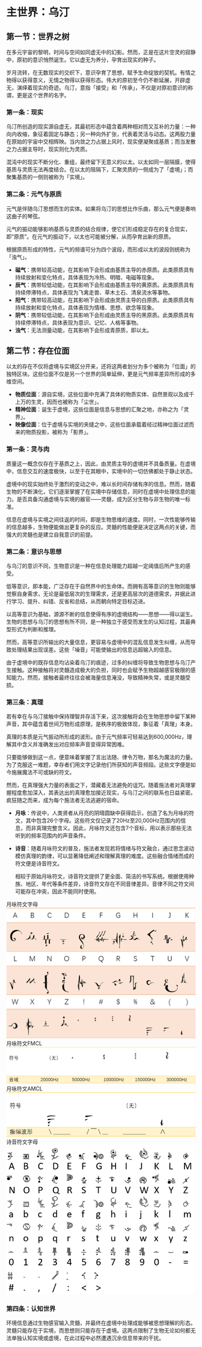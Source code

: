 # 主世界：乌汀

## 第一节：世界之树

在多元宇宙的黎明，时间与空间如同虚无中的幻影。然而，正是在这片空灵的寂静中，原初的意识悄然诞生。它以虚无为养分，孕育出现实的种子。

岁月流转，在无数现实的交织下，意识孕育了思想，赋予生命绽放的契机。有情之物得以获得意义，无情之物得以获得形态。伟大的原初至今仍不断延展，开辟虚无，演绎着现实的奇迹。乌汀，意指「接受」和「传承」，不仅是对原初意识的称谓，更是这个世界的名字。

### 第一条：现实

乌汀所创造的现实源自虚无，其最初形态中蕴含着两种相对而又互补的力量：一种向内收缩，象征着固定与静态；另一种向外扩张，代表着灵活与动态。这两股力量在原始的宇宙中交相辉映。当内敛之力占据上风时，现实便凝聚成基质；而当发散之力占据主导时，现实则化为灵质。

混沌中的现实不断分化、重组，最终留下无意义的以太。以太如同一层隔膜，使得基质与灵质无法再度结合。在以太的阻隔下，汇聚灵质的一侧成为了「虚境」；而聚集基质的一侧则被称为「实境」。

### 第二条：元气与原质

元气是伴随乌汀思想而生的实体。如果将乌汀的思想比作乐曲，那么元气便是奏响这曲子的琴弦。

元气的振动能够影响基质与灵质的结合规律，使它们形成稳定存在的复合现实，即“原质”。在元气的振动下，以太也可能被分解，从而孕育出新的原质。

根据原质形成的特性，元气的频谱可分为四个波段，而形成以太的波段则统称为「浊气」。

- **磁气**：携带较高动能，在其影响下会形成由基质主导的赤原质。此类原质具有持续放射和变化特点，具体表现为冷热、明暗、电磁等现象。
- **辰气**：携带较低动能，在其影响下会形成由基质主导的黄原质。此类原质具有持续停滞特点，具体表现为飞禽走兽、草木土石、清泉流水等事物。
- **阳气**：携带较高动能，在其影响下会形成由灵质主导的白原质。此类原质具有持续放射和变化特点，具体表现为情绪、思想、欲念等现象。
- **阴气**：携带较低动能，在其影响下会形成由灵质主导的黑原质。此类原质具有持续停滞特点，具体表现为意识、记忆、人格等事物。
- **浊气**：无法测量动能，在其影响下会形成青原质，即以太。

## 第二节：存在位面

以太的存在不仅将虚境与实境区分开来，还将这两者划分为多个被称为「位面」的独特区块。这些位面不仅是另一个世界的简单延伸，更是元气频率差异所形成的多维空间。

- **物质位面**：源自实境，这些位面中充满了具体的物质实体、自然景观以及成千上万的生灵，因而也被称为「尘世」。
- **精神位面**：诞生于虚境，这些位面是信息与思想的汇聚之地，亦称之为「灵界」。
- **映像位面**：位于虚境与实境的夹缝之中，这些位面承载着经过精神位面过滤而来的物质投影，被称为「影界」。

### 第一条：灵与肉

质量这一概念仅存在于基质之上，因此，由灵质主导的虚境并不具备质量。在虚境中，信息交互的速度极快，以至于在其眼中，实境中的一切仿佛都处于静止状态。

虚境中的现实始终处于激烈的变动之中，难以长时间存储有序的信息。然而，随着生物的不断演化，它们逐渐掌握了在实境中存储信息，同时在虚境中处理信息的能力。是否具备沟通虚境与实境的器官——灵髓，成为区分生物与非生物的唯一标准。

信息在虚境与实境之间往返的时间，即是生物思维的速度。同时，一次性能够传输的信息越多，生物便能做出更复杂的反应。灵髓的性能便是决定这两点的关键，而强大的灵髓也是建立自我意识的前提。

### 第二条：意识与思想

与乌汀的意识不同，生物意识是一种在信息处理能力超越一定阈值后所产生的感受。

低等意识，即本能，广泛存在于自然界中的生命体。而拥有高等意识的生物则能够觉察自身需求，无论是最低层次的生理需求，还是更高层次的道德需求，并据此进行学习、提升、纠错、反省和总结，从而朝向特定目标迈进。

以高等意识为基础，源源不断的信息使得有序的虚境结构——思想——得以诞生。生物的思想与乌汀的思想有所不同，是一种独立于感受而发生的认知过程，其最典型形式为判断和推理。

然而，高等意识所输出的大量信息，更容易与虚境中的混乱信息发生纠缠，从而导致处理结果出现误差。这些「噪音」可能使输出的信息远超输入的信息。

由于虚境中的既存信息均沾染着乌汀的痕迹，过多的纠缠将导致生物思想与乌汀产生接触。这种接触将对灵髓造成极大的负担，同时也会赋予生物超越感官极限的感知能力。然而，接触者最终往往会被海量信息淹没，导致精神失常，或是灵髓受损。

### 第三条：真理

若有幸在与乌汀接触中保持理智并存活下来，这次接触将会在生物思想中留下某种声音，其中蕴含着世间万物形成原理，是秩序的极致体现，象征着「真理」本身。

真理的本质是元气振动所形成的波形。由于元气频率可轻易达到600,000Hz，理解其中含义并准确发出对应频率声音变得异常困难。

只要能够做到这一点，便意味着掌握了言出法随、律令万物，那名为魔法的力量。为了克服这一难题，幸存者们用文字记录他们所获知的声音频段。这些文字便是如今施展魔法不可或缺的符文。

然而，在真理强大力量的表面之下，潜藏着无法避免的诅咒。随着施法者对真理掌握程度愈加深入，其表达出的真理愈加接近现实，与乌汀之间的联系也日益紧密。疯狂随之而来，成为每个施法者无法逃避的宿命。

- **月咏**：传说中，人类贤者从月亮的阴晴圆缺中获得启示，创造了名为月咏的符文，其中包含26个字母。这些符文仅记录了20Hz至20,000Hz范围内的信息，而非真理完整含义。因此，月咏符文还包含7个音标，用以表示那些无法听到的频率范围内的声音条件。
  
- **诗音**：随着月咏符文的普及，施法者发现若将情绪与符文融合，通过思念波动模仿真理的韵律，可以显著降低阐述和理解真理的难度。这些融合情绪而成的符文便是诗音符文。

  相较于原始月咏符文，诗音符文提供了更全面、简洁的书写系统。根据使用种族、地区、年代等条件差异，诗音符文存在不同音律差异。音律不同之符文间可能存在冲突，因此不能同时使用。

月咏符文字母<span class=显隐>
<img src="../_lib/Ar_Ciela_Alphabet.png">
</span>
月咏符文FMCL<span class=显隐>
<img src="../_lib/Ar_Ciela_FMCL.png">
</span>
月咏符文AMCL<span class=显隐>
<img src="../_lib/Ar_Ciela_AMCL.png">
</span>
诗音符文字母<span class=显隐>
<img src="../_lib/Hymmnos.png">
</span>

### 第四条：认知世界

环境信息通过生物感官输入灵髓，并最终在虚境中处理成能够被思想理解的形态。灵髓只能存在于实境，而思想则只能存在于虚境。这两点限制了生物无论如何都无法单独认知实境或虚境，在此过程中必然遭遇沉余信息带来的干扰。
